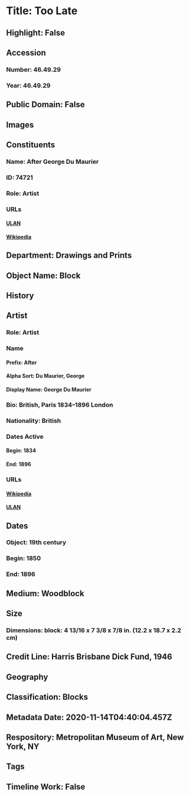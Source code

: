 # Title: Too Late
## Highlight: False
## Accession
### Number: 46.49.29
### Year: 46.49.29
## Public Domain: False
## Images
## Constituents
### Name: After George Du Maurier
### ID: 74721
### Role: Artist
### URLs
#### [ULAN](http://vocab.getty.edu/page/ulan/500002590)
#### [Wikipedia](https://www.wikidata.org/wiki/Q949700)
## Department: Drawings and Prints
## Object Name: Block
## History
## Artist
### Role: Artist
### Name
#### Prefix: After
#### Alpha Sort: Du Maurier, George
#### Display Name: George Du Maurier
### Bio: British, Paris 1834–1896 London
### Nationality: British
### Dates Active
#### Begin: 1834
#### End: 1896
### URLs
#### [Wikipedia](https://www.wikidata.org/wiki/Q949700)
#### [ULAN](http://vocab.getty.edu/page/ulan/500002590)
## Dates
### Object: 19th century
### Begin: 1850
### End: 1896
## Medium: Woodblock
## Size
### Dimensions: block: 4 13/16 x 7 3/8 x 7/8 in. (12.2 x 18.7 x 2.2 cm)
## Credit Line: Harris Brisbane Dick Fund, 1946
## Geography
## Classification: Blocks
## Metadata Date: 2020-11-14T04:40:04.457Z
## Respository: Metropolitan Museum of Art, New York, NY
## Tags
## Timeline Work: False